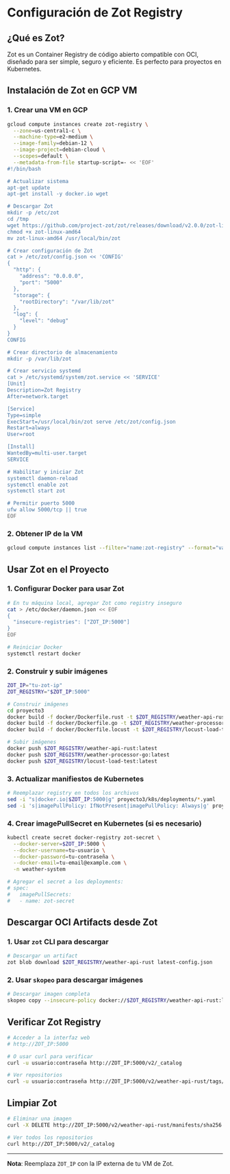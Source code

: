# Configuración de Zot Registry

## ¿Qué es Zot?

Zot es un Container Registry de código abierto compatible con OCI, diseñado para ser simple, seguro y eficiente. Es perfecto para proyectos en Kubernetes.

## Instalación de Zot en GCP VM

### 1. Crear una VM en GCP

```bash
gcloud compute instances create zot-registry \
  --zone=us-central1-c \
  --machine-type=e2-medium \
  --image-family=debian-12 \
  --image-project=debian-cloud \
  --scopes=default \
  --metadata-from-file startup-script=- << 'EOF'
#!/bin/bash

# Actualizar sistema
apt-get update
apt-get install -y docker.io wget

# Descargar Zot
mkdir -p /etc/zot
cd /tmp
wget https://github.com/project-zot/zot/releases/download/v2.0.0/zot-linux-amd64
chmod +x zot-linux-amd64
mv zot-linux-amd64 /usr/local/bin/zot

# Crear configuración de Zot
cat > /etc/zot/config.json << 'CONFIG'
{
  "http": {
    "address": "0.0.0.0",
    "port": "5000"
  },
  "storage": {
    "rootDirectory": "/var/lib/zot"
  },
  "log": {
    "level": "debug"
  }
}
CONFIG

# Crear directorio de almacenamiento
mkdir -p /var/lib/zot

# Crear servicio systemd
cat > /etc/systemd/system/zot.service << 'SERVICE'
[Unit]
Description=Zot Registry
After=network.target

[Service]
Type=simple
ExecStart=/usr/local/bin/zot serve /etc/zot/config.json
Restart=always
User=root

[Install]
WantedBy=multi-user.target
SERVICE

# Habilitar y iniciar Zot
systemctl daemon-reload
systemctl enable zot
systemctl start zot

# Permitir puerto 5000
ufw allow 5000/tcp || true
EOF
```

### 2. Obtener IP de la VM

```bash
gcloud compute instances list --filter="name:zot-registry" --format="value(EXTERNAL_IP)"
```

## Usar Zot en el Proyecto

### 1. Configurar Docker para usar Zot

```bash
# En tu máquina local, agregar Zot como registry inseguro
cat > /etc/docker/daemon.json << EOF
{
  "insecure-registries": ["ZOT_IP:5000"]
}
EOF

# Reiniciar Docker
systemctl restart docker
```

### 2. Construir y subir imágenes

```bash
ZOT_IP="tu-zot-ip"
ZOT_REGISTRY="$ZOT_IP:5000"

# Construir imágenes
cd proyecto3
docker build -f docker/Dockerfile.rust -t $ZOT_REGISTRY/weather-api-rust:latest .
docker build -f docker/Dockerfile.go -t $ZOT_REGISTRY/weather-processor-go:latest .
docker build -f docker/Dockerfile.locust -t $ZOT_REGISTRY/locust-load-test:latest .

# Subir imágenes
docker push $ZOT_REGISTRY/weather-api-rust:latest
docker push $ZOT_REGISTRY/weather-processor-go:latest
docker push $ZOT_REGISTRY/locust-load-test:latest
```

### 3. Actualizar manifiestos de Kubernetes

```bash
# Reemplazar registry en todos los archivos
sed -i "s|docker.io|$ZOT_IP:5000|g" proyecto3/k8s/deployments/*.yaml
sed -i 's|imagePullPolicy: IfNotPresent|imagePullPolicy: Always|g' proyecto3/k8s/deployments/*.yaml
```

### 4. Crear imagePullSecret en Kubernetes (si es necesario)

```bash
kubectl create secret docker-registry zot-secret \
  --docker-server=$ZOT_IP:5000 \
  --docker-username=tu-usuario \
  --docker-password=tu-contraseña \
  --docker-email=tu-email@example.com \
  -n weather-system

# Agregar el secret a los deployments:
# spec:
#   imagePullSecrets:
#   - name: zot-secret
```

## Descargar OCI Artifacts desde Zot

### 1. Usar `zot` CLI para descargar

```bash
# Descargar un artifact
zot blob download $ZOT_REGISTRY/weather-api-rust latest-config.json
```

### 2. Usar `skopeo` para descargar imágenes

```bash
# Descargar imagen completa
skopeo copy --insecure-policy docker://$ZOT_REGISTRY/weather-api-rust:latest oci:/tmp/weather-api
```

## Verificar Zot Registry

```bash
# Acceder a la interfaz web
# http://ZOT_IP:5000

# O usar curl para verificar
curl -u usuario:contraseña http://ZOT_IP:5000/v2/_catalog

# Ver repositorios
curl -u usuario:contraseña http://ZOT_IP:5000/v2/weather-api-rust/tags/list
```

## Limpiar Zot

```bash
# Eliminar una imagen
curl -X DELETE http://ZOT_IP:5000/v2/weather-api-rust/manifests/sha256:<digest>

# Ver todos los repositorios
curl http://ZOT_IP:5000/v2/_catalog
```

---

**Nota**: Reemplaza `ZOT_IP` con la IP externa de tu VM de Zot.

